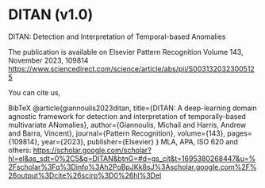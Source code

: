 # DITAN (v1.0)
DITAN: Detection and Interpretation of Temporal-based Anomalies

The publication is available on 
Elsevier Pattern Recognition Volume 143, November 2023, 109814
https://www.sciencedirect.com/science/article/abs/pii/S0031320323005125

You can cite us,

BibTeX
@article{giannoulis2023ditan,
  title={DITAN: A deep-learning domain agnostic framework for detection and interpretation of temporally-based multivariate ANomalies},
  author={Giannoulis, Michail and Harris, Andrew and Barra, Vincent},
  journal={Pattern Recognition},
  volume={143},
  pages={109814},
  year={2023},
  publisher={Elsevier}
}
MLA, APA, ISO 620 and others: https://scholar.google.com/scholar?hl=el&as_sdt=0%2C5&q=DITAN&btnG=#d=gs_cit&t=1695380268447&u=%2Fscholar%3Fq%3Dinfo%3Ah2PoBpJKk8sJ%3Ascholar.google.com%2F%26output%3Dcite%26scirp%3D0%26hl%3Del
